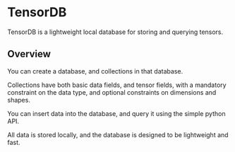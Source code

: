 # TensorDB

TensorDB is a lightweight local database for storing and querying tensors.


## Overview

You can create a database, and collections in that database. 

Collections have both basic data fields, and tensor fields, with a mandatory constraint on the data type, and optional constraints on dimensions and shapes. 

You can insert data into the database, and query it using the simple python API.

All data is stored locally, and the database is designed to be lightweight and fast.


